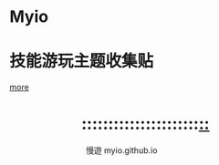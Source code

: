 # Myio
# 技能游玩主题收集贴
[more](https://myngy.github.io/)  <br />
#                      ::::::::::::::::::::::[::](https://github.com/myio/myio.github.io/edit/master/README.md)

                                     慢遊 myio.github.io
